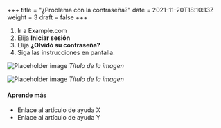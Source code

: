 +++
title = "¿Problema con la contraseña?"
date = 2021-11-20T18:10:13Z
weight = 3
draft = false
+++

1. Ir a Example.com
2. Elija **Iniciar sesión**
3. Elija **¿Olvidó su contraseña?**
4. Siga las instrucciones en pantalla.

![Placeholder image](https://placehold.co/600x400)
*Título de la imagen*

![Placeholder image](https://placehold.co/600x400)
*Título de la imagen*

#### Aprende más

- Enlace al artículo de ayuda X
- Enlace al artículo de ayuda Y
